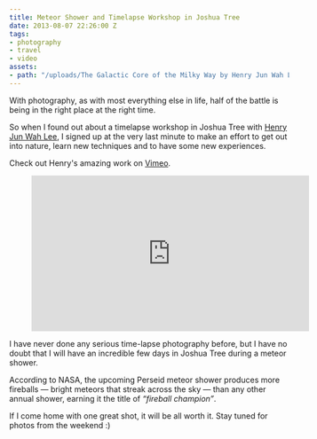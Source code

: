 ```yaml
---
title: Meteor Shower and Timelapse Workshop in Joshua Tree
date: 2013-08-07 22:26:00 Z
tags:
- photography
- travel
- video
assets:
- path: "/uploads/The Galactic Core of the Milky Way by Henry Jun Wah Lee.jpg"
---
```


With photography, as with most everything else in life, half of the battle is being in the right place at the right time.

So when I found out about a timelapse workshop in Joshua Tree with <a href="http://www.evosiastudios.com/about/">Henry Jun Wah Lee</a>, I signed up at the very last minute to make an effort to get out into nature, learn new techniques and to have some new experiences.

Check out Henry's amazing work on <a href="http://vimeo.com/evosia">Vimeo</a>.

<figure class="video p">
<iframe src="http://player.vimeo.com/video/48544219" width="500" height="281" frameborder="0" webkitAllowFullScreen mozallowfullscreen allowFullScreen></iframe>
</figure>

I have never done any serious time-lapse photography before, but I have no doubt that I will have an incredible few days in Joshua Tree during a meteor shower.

According to NASA, the upcoming Perseid meteor shower produces more fireballs — bright meteors that streak across the sky — than any other annual shower, earning it the title of *“fireball champion”*.

If I come home with one great shot, it will be all worth it. Stay tuned for photos from the weekend :)
